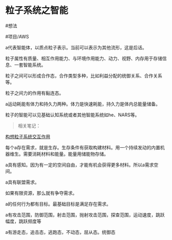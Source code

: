 # 粒子系统之智能


#想法 

#项目/AWS



  

a代表智能体，以质点粒子表示。当前可以表示为其他流形，这是后话。

  

  

粒子属性有质量、相互作用能力、与环境作用能力、动力、视野、内存用于存储信息、一套智能系统。

  

粒子之间可以形成合作态，合作类型多种，比如利益分配的统御关系、合作关系等。

  

粒子之间力的作用有黏连态。

  

a运动耗能有体力和持久力两种。体力是快速耗能，持久力是体内总能量储备。

  

粒子的智能可以见基础认知系统或者其他智能系统如he、NARS等。

> 相关笔记：

  [构想粒子系统交互作用](file:///Users/ethan/Documents/CoreFiles/ProgramsFile/概念画板/概念画板files/创意想法/ComplexAgentsSystem/构想粒子系统交互作用.concept)

  

  

每个a存在需求，就是生存。生存条件有获取构建材料。用一个持续发动的内置机器维生。需要消耗材料和能量。能量用储能物存储。

  

a具有感知。因为有一定的空间自由，才能有机会获得更多材料。所以a需求空间。

  

a具有联盟需求。

  

如果有限资源，那么就有争夺需求。

  

a的任何行为都有目标。最基础目标是满足存在需求。

  

a有攻击范围，防御范围，射击范围，抛射攻击范围，探查范围，运动速度，跳跃幅度，跳跃频度等

  

a有游走态，追击态，逃跑态，不动态，屈从态。统御态